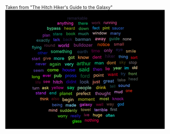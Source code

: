 Taken from "The Hitch Hiker's Guide to the Galaxy" <br />
![Layout](https://github.com/shurik236/di/blob/development/TagsCloudVisualization/layout.bmp)<br />
